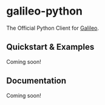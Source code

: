 # galileo-python

The Official Python Client for [Galileo](https://rungalileo.io).

## Quickstart & Examples

Coming soon!

## Documentation

Coming soon!
